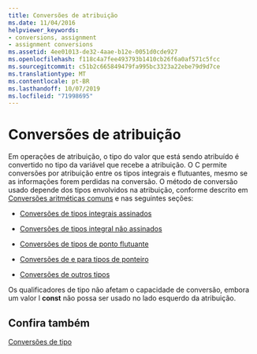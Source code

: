 ```yaml
---
title: Conversões de atribuição
ms.date: 11/04/2016
helpviewer_keywords:
- conversions, assignment
- assignment conversions
ms.assetid: 4ee01013-de32-4aae-b12e-0051d0cde927
ms.openlocfilehash: f118c4a7fee493793b1410cb26f6a0af571c5fcc
ms.sourcegitcommit: c51b2c665849479fa995bc3323a22ebe79d9d7ce
ms.translationtype: MT
ms.contentlocale: pt-BR
ms.lasthandoff: 10/07/2019
ms.locfileid: "71998695"
---
```

# <a name="assignment-conversions"></a>Conversões de atribuição

Em operações de atribuição, o tipo do valor que está sendo atribuído é convertido no tipo da variável que recebe a atribuição. O C permite conversões por atribuição entre os tipos integrais e flutuantes, mesmo se as informações forem perdidas na conversão. O método de conversão usado depende dos tipos envolvidos na atribuição, conforme descrito em [Conversões aritméticas comuns](../c-language/usual-arithmetic-conversions.md) e nas seguintes seções:

- [Conversões de tipos integrais assinados](../c-language/conversions-from-signed-integral-types.md)

- [Conversões de tipos integral não assinados](../c-language/conversions-from-unsigned-integral-types.md)

- [Conversões de tipos de ponto flutuante](../c-language/conversions-from-floating-point-types.md)

- [Conversões de e para tipos de ponteiro](../c-language/conversions-to-and-from-pointer-types.md)

- [Conversões de outros tipos](../c-language/conversions-from-other-types.md)

Os qualificadores de tipo não afetam o capacidade de conversão, embora um valor l **const** não possa ser usado no lado esquerdo da atribuição.

## <a name="see-also"></a>Confira também

[Conversões de tipo](../c-language/type-conversions-c.md)
